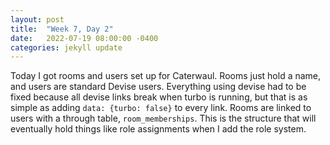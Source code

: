 ```yaml
---
layout: post
title:  "Week 7, Day 2"
date:   2022-07-19 08:00:00 -0400
categories: jekyll update
---
```


Today I got rooms and users set up for Caterwaul. Rooms just hold a name, and users are standard Devise users. Everything using devise had to be fixed because all devise links break when turbo is running, but that is as simple as adding `data: {turbo: false}` to every link. Rooms are linked to users with a through table, `room_memberships`. This is the structure that will eventually hold things like role assignments when I add the role system.